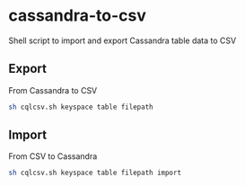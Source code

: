 # cassandra-to-csv
Shell script to import and export Cassandra table data to CSV

## Export
From Cassandra to CSV

```bash
sh cqlcsv.sh keyspace table filepath 
```

## Import
From CSV to Cassandra

```bash
sh cqlcsv.sh keyspace table filepath import
```
